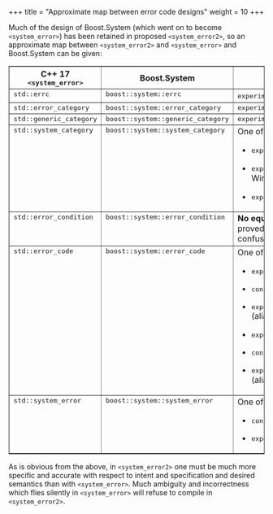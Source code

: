 +++
title = "Approximate map between error code designs"
weight = 10
+++

Much of the design of Boost.System (which went on to become `<system_error>`)
has been retained in proposed `<system_error2>`, so an approximate map between
`<system_error2>` and `<system_error>` and Boost.System can be given:

<table width="100%" cellpadding="5" border="1">
<colgroup>
 <col width="25%">
 <col width="25%">
 <col width="50%">
</colgroup>
<tr><th>C++ 17 <tt>&lt;system_error&gt;</tt><th>Boost.System<th>Proposed <tt>&lt;system_error2&gt;</tt>
<tr>
 <td style="vertical-align: top;"><tt>std::errc</tt>
 <td style="vertical-align: top;"><tt>boost::system::errc</tt>
 <td style="vertical-align: top;"><tt>experimental::errc</tt> (almost identical)
<tr>
 <td style="vertical-align: top;"><tt>std::error_category</tt>
 <td style="vertical-align: top;"><tt>boost::system::error_category</tt>
 <td style="vertical-align: top;"><tt>experimental::status_code_domain</tt>
<tr>
 <td style="vertical-align: top;"><tt>std::generic_category</tt>
 <td style="vertical-align: top;"><tt>boost::system::generic_category</tt>
 <td style="vertical-align: top;"><tt>experimental::generic_code_domain</tt>
<tr>
 <td style="vertical-align: top;"><tt>std::system_category</tt>
 <td style="vertical-align: top;"><tt>boost::system::system_category</tt>
 <td style="vertical-align: top;">One of:<ul>
  <li><tt>experimental::posix_code_domain</tt> (POSIX systems)<p>
  <li><tt>experimental::win32_code_domain</tt> (Microsoft Windows)<p>
  <li><tt>experimental::nt_code_domain</tt> (Microsoft Windows)
 </ul>
<tr>
 <td style="vertical-align: top;"><tt>std::error_condition</tt>
 <td style="vertical-align: top;"><tt>boost::system::error_condition</tt>
 <td style="vertical-align: top;"><b>No equivalent</b> (deliberately removed as hindsight proved it to be a design mistake leading to much confusing and hard to audit for correctness code)
<tr>
 <td style="vertical-align: top;"><tt>std::error_code</tt>
 <td style="vertical-align: top;"><tt>boost::system::error_code</tt>
 <td style="vertical-align: top;">One of:<ul>
  <li><tt>experimental::status_code&lt;DomainType&gt;</tt><p>
  <li><tt>const experimental::status_code&lt;void&gt; &amp;</tt><p>
  <li><tt>experimental::status_code&lt;erased&lt;intptr_t&gt;&gt;</tt> (aliased to <tt>experimental::system_code</tt>)<p>
  <li><tt>experimental::errored_status_code&lt;DomainType&gt;</tt><p>
  <li><tt>const experimental::errored_status_code&lt;void&gt; &amp;</tt><p>
  <li><tt>experimental::errored_status_code&lt;erased&lt;intptr_t&gt;&gt;</tt> (aliased to <tt>experimental::error</tt>)
 </ul>
<tr>
 <td style="vertical-align: top;"><tt>std::system_error</tt>
 <td style="vertical-align: top;"><tt>boost::system::system_error</tt>
 <td style="vertical-align: top;">One of:<ul>
  <li><tt>const experimental::status_error&lt;void&gt; &amp;</tt><p>
  <li><tt>experimental::status_error&lt;DomainType&gt;</tt>
 </ul>
</table>

As is obvious from the above, in `<system_error2>` one must be much more specific and accurate
with respect to intent and specification and desired semantics than with `<system_error>`. Much
ambiguity and incorrectness which flies silently in `<system_error>` will
refuse to compile in `<system_error2>`.
